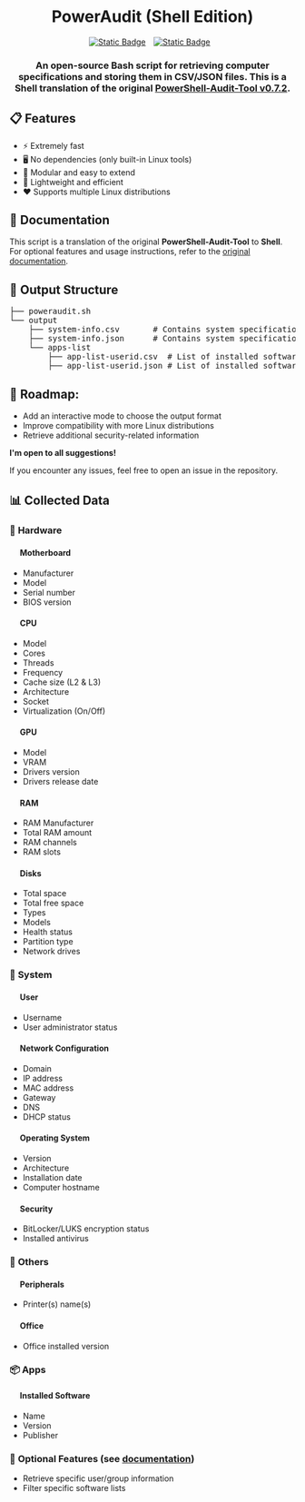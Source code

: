 <div align="center">
<h1>PowerAudit (Shell Edition)</h1>
<a href="https://github.com/Yelodress/PowerShell-Audit-Tool/releases"><img alt="Static Badge" src="https://img.shields.io/badge/linux_version-Ubuntu_%7C_Debian_%7C_Arch_%7C_Fedora-green?style=for-the-badge&logo=linux&labelColor=%23313244&color=%2389dceb" style="margin-right: 10px"></a>
<a href="https://github.com/Yelodress/PowerShell-Audit-Tool/releases"><img alt="Static Badge" src="https://img.shields.io/badge/Release-v0.7.2-green?style=for-the-badge&labelColor=%23313244&color=%23a6e3a1" style="margin-right: 10px"> 
</a>
<h3>
An open-source Bash script for retrieving computer specifications and storing them in CSV/JSON files.  
This is a Shell translation of the original <a href="https://github.com/Yelodress/PowerShell-Audit-Tool">PowerShell-Audit-Tool v0.7.2</a>.
</h3>
</div>

## 📋 Features

- ⚡ Extremely fast
- 🖥️ No dependencies (only built-in Linux tools)
- 🔧 Modular and easy to extend
- 🍃 Lightweight and efficient
- ❤️ Supports multiple Linux distributions

## 📓 Documentation
This script is a translation of the original **PowerShell-Audit-Tool** to **Shell**.  
For optional features and usage instructions, refer to the [original documentation](https://github.com/Yelodress/PowerShell-Audit-Tool/wiki/Documentation).

## 📁 Output Structure
<pre>
├── poweraudit.sh
└── output
    ├── system-info.csv       # Contains system specifications
    ├── system-info.json      # Contains system specifications (JSON)
    └── apps-list
        ├── app-list-userid.csv  # List of installed software
        ├── app-list-userid.json # List of installed software
</pre>

## 🚧 Roadmap:
- Add an interactive mode to choose the output format
- Improve compatibility with more Linux distributions
- Retrieve additional security-related information

**I'm open to all suggestions!**  

If you encounter any issues, feel free to open an issue in the repository.

## 📊 Collected Data
### 🔧 **Hardware**
#### <img src="https://api.iconify.design/bi:motherboard-fill.svg?color=%23cdd6f4" height="15"> Motherboard
- Manufacturer
- Model
- Serial number
- BIOS version
#### <img src="https://api.iconify.design/ri:cpu-line.svg?color=%23cdd6f4" height="15"> CPU
- Model
- Cores
- Threads
- Frequency
- Cache size (L2 & L3)
- Architecture
- Socket
- Virtualization (On/Off)
#### <img src="https://api.iconify.design/bi:gpu-card.svg?color=%23cdd6f4" height="15"> GPU
- Model
- VRAM
- Drivers version
- Drivers release date
#### <img src="https://api.iconify.design/clarity:memory-solid.svg?color=%23cdd6f4" height="15"> RAM
- RAM Manufacturer
- Total RAM amount
- RAM channels
- RAM slots
#### <img src="https://api.iconify.design/mdi:harddisk.svg?color=%23cdd6f4" height="15"> Disks
- Total space
- Total free space
- Types
- Models
- Health status
- Partition type
- Network drives

### 🏢 **System**
#### <img src="https://api.iconify.design/mdi:account.svg?color=%23cdd6f4" height="15"> User
- Username
- User administrator status
#### <img src="https://api.iconify.design/material-symbols:router.svg?color=%23cdd6f4" height="15"> Network Configuration
- Domain
- IP address
- MAC address
- Gateway
- DNS
- DHCP status
#### <img src="https://api.iconify.design/mdi:microsoft-windows.svg?color=%23cdd6f4" height="15"> Operating System
- Version
- Architecture
- Installation date
- Computer hostname
#### <img src="https://api.iconify.design/material-symbols:lock.svg?color=%23cdd6f4" height="15"> Security
- BitLocker/LUKS encryption status
- Installed antivirus

### 🎯 **Others**
#### <img src="https://api.iconify.design/mdi:printer.svg?color=%23cdd6f4" height="15"> Peripherals
- Printer(s) name(s)
#### <img src="https://api.iconify.design/mdi:microsoft-office.svg?color=%23cdd6f4" height="15"> Office
- Office installed version

### 📦 **Apps**
#### <img src="https://api.iconify.design/material-symbols:deployed-code-update.svg?color=%23cdd6f4" height="15"> Installed Software
- Name
- Version
- Publisher

### 📌 **Optional Features** (see [documentation](https://github.com/Yelodress/PowerShell-Audit-Tool/wiki/Documentation))
- Retrieve specific user/group information
- Filter specific software lists
